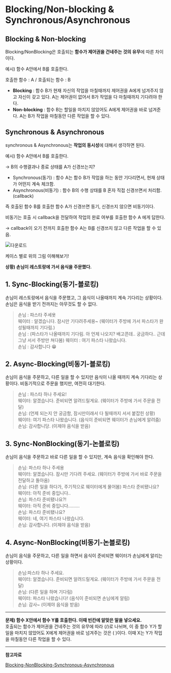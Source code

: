 # Blocking/Non-blocking & Synchronous/Asynchronous

## Blocking & Non-blocking

Blocking/NonBlocking은 호출되는 **함수가 제어권을 건네주는 것의 유무**에 따른 차이이다.

예시) 함수 A안에서 B를 호출한다.

호출한 함수 : A / 호출되는 함수 : B

- **Blocking** : 함수 B가 현재 자신의 작업을 마칠때까지 제어권을 A에게 넘겨주지 않고 자신이 갖고 있다. A는 제어권이 없어서 B가 작업을 다 마칠때까지 기다려야 한다.
- **Non-blocking** : 함수 B는 할일을 마치지 않았어도 A에게 제어권을 바로 넘겨준다. A는 B가 작업을 마칠동안 다른 작업을 할 수 있다.

## Synchronous & Asynchronous

synchronous & Asynchronous는 **작업의 동시성**에 대해서 생각하면 된다.

예시) 함수 A안에서 B를 호출한다.

→ B의 수행결과나 종료 상태를 A가 신경쓰는지? 

- Synchronous(동기) : 함수 A는 함수 B가 작업을 하는 동안 기다리면서, 현재 상태가 어떤지 계속 체크함.
- Asynchronous(비동기) : 함수 B의 수행 상태를 B 혼자 직접 신경쓰면서 처리함. (callback)

즉 호출된 함수 B를 호출한 함수 A가 신경쓰면 동기, 신경쓰지 않으면 비동기이다.

비동기는 호출 시 callback을 전달하여 작업의 완료 여부를 호출한 함수 A 에게 답한다.

→ callback이 오기 전까지 호출한 함수 A는 B를 신경쓰지 않고 다른 작업을 할 수 있음.

![다운로드](https://github.com/Audrey-1120/cs-study/assets/100057254/e344611b-ab6d-4700-9634-aaed047e9b17)

케이스 별로 위의 그림 이해해보기!

**상황) 손님이 레스토랑에 가서 음식을 주문했다.**

## 1. Sync-Blocking(동기-블로킹)

손님이 레스토랑에서 음식을 주문했고, 그 음식이 나올때까지 계속 기다리는 상황이다. 손님은 음식을 받기 전까지는 아무것도 할 수 없다.


> 손님 : 파스타 주세욧   
> 웨이터 : 알겠습니다. 잠시만 기다려주세용~ (웨이터가 주방에 가서 파스타가 완성될때까지 기다림.)  
> 손님 : (파스타가 나올때까지 기다림. 아 언제 나오지? 배고픈데.. 궁금하다.. 근데 그냥 서서 주방만 쳐다봄) 
> 웨이터 : 여기 파스타 나왔습니다.  
> 손님 : 감사합니다 😁

 

## 2. Async-Blocking(비동기-블로킹)

손님이 음식을 주문하고, 다른 일을 할 수 있지만 음식이 나올 때까지 계속 기다리는 상황이다. 비동기적으로 주문을 했지만, 여전히 대기한다.

> 손님 : 파스타 하나 주세요!  
> 웨이터: 알겠습니다. 준비되면 알려드릴게요. (웨이터가 주방에 가서 주문을 전달)  
> 손님: (언제 되는지 안 궁금함, 잠시만이래서 다 될때까지 서서 붙잡힌 상황)  
> 웨이터: 여기 파스타 나왔습니다. (음식이 준비되면 웨이터가 손님에게 알려줌)  
> 손님: 감사합니당. (이제야 음식을 받음)  




## 3. Sync-NonBlocking(동기-논블로킹)

손님이 음식을 주문하고 바로 다른 일을 할 수 있지만, 계속 음식을 확인해야 한다.

> 손님: 파스타 하나 주세용  
> 웨이터: 알겠습니다. 잠시만 기다려 주세요. (웨이터가 주방에 가서 바로 주문을 전달하고 돌아옴)  
> 손님: (다른 일을 하다가, 주기적으로 웨이터에게 물어봄) 파스타 준비됐나요?  
> 웨이터: 아직 준비 중입니다..  
> 손님: 파스타 준비됐나요?!  
> 웨이터: 아직 준비 중입니다………  
> 손님: 파스타 준비됐나요?  
> 웨이터: 네, 여기 파스타 나왔습니다.  
> 손님: 감사합니다. (이제야 음식을 받음)  



## 4. Async-NonBlocking(비동기-논블로킹)

손님이 음식을 주문하고, 다른 일을 하면서 음식이 준비되면 웨이터가 손님에게 알리는 상황이다.

> 손님:파스타 하나 주세요.  
> 웨이터: 알겠습니다. 준비되면 알려드릴게요. (웨이터가 주방에 가서 주문을 전달)  
> 손님: (다른 일을 하며 기다림)  
> 웨이터: 파스타 나왔습니다! (음식이 준비되면 손님에게 알림)  
> 손님: 감사~ (이제야 음식을 받음)

---

**문제) 함수 X안에서 함수 Y를 호출한다. 이때 빈칸에 알맞은 말을 넣으세요.**  
호출되는 함수가 제어권을 건네주는 것의 유무에 따라 (/)로 나뉘며, 이 중 함수 Y가 할일을 마치지 않았어도 X에게 제어권을 바로 넘겨주는 것은 ( )이다. 이때 X는 Y가 작업을 마칠동안 다른 작업을 할 수 있다.

---

**참고자료**

[Blocking-NonBlocking-Synchronous-Asynchronous](https://homoefficio.github.io/2017/02/19/Blocking-NonBlocking-Synchronous-Asynchronous/)